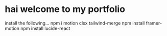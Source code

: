 # hai welcome to my portfolio 

install the following... 
npm i motion clsx tailwind-merge
npm install framer-motion
npm install lucide-react 